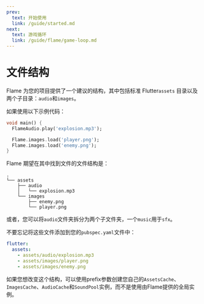 ```yaml
---
prev:
  text: 开始使用
  link: /guide/started.md
next:
  text: 游戏循环
  link: /guide/flame/game-loop.md
---
```


# 文件结构

Flame 为您的项目提供了一个建议的结构，其中包括标准 Flutter`assets` 目录以及两个子目录：`audio`和`images`。

如果使用以下示例代码：

```dart
void main() {
  FlameAudio.play('explosion.mp3');

  Flame.images.load('player.png');
  Flame.images.load('enemy.png');
}
```

Flame 期望在其中找到文件的文件结构是：

```text
.
└── assets
    ├── audio
    │   └── explosion.mp3
    └── images
        ├── enemy.png
        └── player.png
```

或者，您可以将`audio`文件夹拆分为两个子文件夹，一个`music`用于`sfx`。

不要忘记将这些文件添加到您的`pubspec.yaml`文件中：

```yaml
flutter:
  assets:
    - assets/audio/explosion.mp3
    - assets/images/player.png
    - assets/images/enemy.png
```

如果您想改变这个结构，可以使用prefix参数创建您自己的`AssetsCache`、 `ImagesCache`、`AudioCache`和`SoundPool`实例，而不是使用由Flame提供的全局实例。

